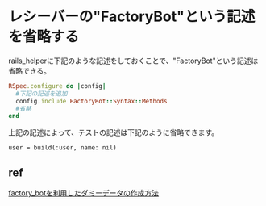 # レシーバーの"FactoryBot"という記述を省略する

rails_helperに下記のような記述をしておくことで、"FactoryBot"という記述は省略できる。

```ruby:spec/rails_helper.rb
RSpec.configure do |config|
  #下記の記述を追加
  config.include FactoryBot::Syntax::Methods
  #省略
end
```

上記の記述によって、テストの記述は下記のように省略できます。

```
user = build(:user, name: nil)
```

## ref
[factory_botを利用したダミーデータの作成方法](https://qiita.com/sazumy/items/bd900ce5cc00794e13e5)

